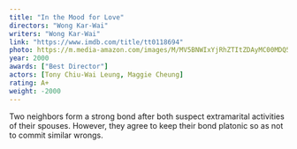 ```yaml
---
title: "In the Mood for Love"
directors: "Wong Kar-Wai"
writers: "Wong Kar-Wai"
link: "https://www.imdb.com/title/tt0118694"
photo: https://m.media-amazon.com/images/M/MV5BNWIxYjRhZTItZDAyMC00MDQ5LWFkNDEtZmMxY2Q0OTAxMTc3XkEyXkFqcGdeQXVyODk4OTc3MTY@._V1_FMjpg_UX1280_.jpg
year: 2000
awards: ["Best Director"]
actors: [Tony Chiu-Wai Leung, Maggie Cheung]
rating: A+
weight: -2000
---
```

Two neighbors form a strong bond after both suspect extramarital activities of their spouses. However, they agree to keep their bond platonic so as not to commit similar wrongs.